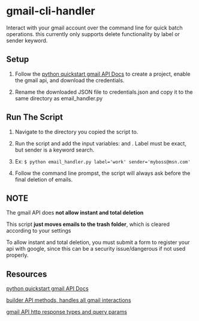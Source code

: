 # gmail-cli-handler
Interact with your gmail account over the command line for quick batch operations. this currently only supports delete functionality by label or sender keyword.

## Setup

1. Follow the [python quickstart gmail API Docs](https://developers.google.com/gmail/api/quickstart/python#step_1_turn_on_the) to create a project, enable the gmail api, and download the credentials.

2. Rename the downloaded JSON file to credentials.json and copy it to the same directory as email_handler.py

## Run The Script

1. Navigate to the directory you copied the script to.

2. Run the script and add the input variables: <label> and <sender>. Label must be exact, but sender is a keyword search.
 
3. Ex: `$ python email_handler.py label='work' sender='myboss@msn.com'`

4. Follow the command line prompst, the script will always ask before the final deletion of emails.

## NOTE
The gmail API does **not allow instant and total deletion**

This script **just moves emails to the trash folder**, which is cleared according to your settings

To allow instant and total deletion, you must submit a form to register your api with google,
since this can be a security issue/dangerous if not used properly.

## Resources

[python quickstart gmail API Docs](https://developers.google.com/gmail/api/quickstart/python#step_1_turn_on_the)

[builder API methods, handles all gmail interactions](https://developers.google.com/apis-explorer/#search/gmail/)

[gmail API http response types and query params](https://developers.google.com/gmail/api/v1/reference/users/messages#resource)

